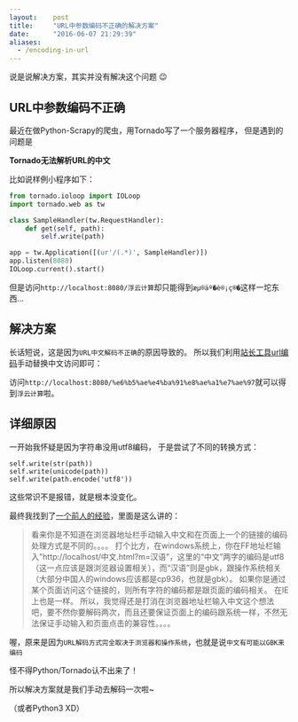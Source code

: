 ```yaml
---
layout:    post
title:     "URL中参数编码不正确的解决方案"
date:      "2016-06-07 21:29:39"
aliases:
  - /encoding-in-url
---
```


说是说解决方案，其实并没有解决这个问题 :wink:

<!--MORE-->

## URL中参数编码不正确

最近在做Python-Scrapy的爬虫，用Tornado写了一个服务器程序，
但是遇到的问题是

**Tornado无法解析URL的中文**

比如说样例小程序如下：

``` python
from tornado.ioloop import IOLoop
import tornado.web as tw

class SampleHandler(tw.RequestHandler):
    def get(self, path):
        self.write(path)

app = tw.Application([(ur'/(.*)', SampleHandler)])
app.listen(8080)
IOLoop.current().start()
```

但是访问`http://localhost:8080/浮云计算`却只能得到`æµ®äº�è®¡ç®�`这样一坨东西...

## 解决方案

长话短说，这是因为`URL中文解码不正确`的原因导致的。
所以我们利用[站长工具url编码][urlencode]手动替换中文访问即可：

访问`http://localhost:8080/%e6%b5%ae%e4%ba%91%e8%ae%a1%e7%ae%97`就可以得到`浮云计算`啦。

## 详细原因

一开始我怀疑是因为字符串没用utf8编码，
于是尝试了不同的转换方式：

```
self.write(str(path))
self.write(unicode(path))
self.write(path.encode('utf8'))
```

这些常识不是报错，就是根本没变化。

最终我找到了[一个前人的经验][outofmemory]，里面是这么讲的：

> 看来你是不知道在浏览器地址栏手动输入中文和在页面上一个的链接的编码处理方式是不同的。。。。
> 打个比方，在windows系统上，你在FF地址栏输入"http://localhost/中文.html?m=汉语"，这里的“中文”两字的编码是utf8（这一点应该是跟浏览器设置相关），而“汉语”则是gbk，跟操作系统相关（大部分中国人的windows应该都是cp936，也就是gbk）。
> 如果你是通过某个页面访问这个链接的，则所有字符的编码都是跟页面的编码相关。
> 在IE上也是一样。
> 所以，我觉得还是打消在浏览器地址栏输入中文这个想法吧，要不然你要解码两次，而且还要保证页面上的编码跟系统一样，不然无法保证手动输入和页面点击的兼容性。。。。


喔，原来是因为`URL解码方式完全取决于浏览器和操作系统`，也就是说`中文有可能以GBK来编码`

怪不得Python/Tornado认不出来了！

所以解决方案就是我们手动去解码一次啦~

（或者Python3 XD）

[urlencode]: http://tool.chinaz.com/tools/urlencode.aspx
[outofmemory]: http://ju.outofmemory.cn/entry/62161
